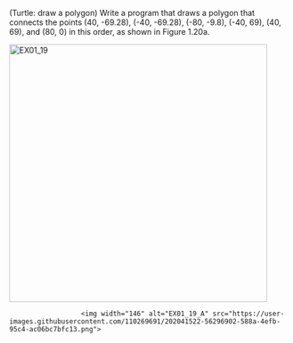 (Turtle: draw a polygon) Write a program that draws a polygon that connects the
points (40, -69.28), (-40, -69.28), (-80, -9.8), (-40, 69), (40, 69), and (80,
0) in this order, as shown in Figure 1.20a.

<img width="463" alt="EX01_19" src="https://user-images.githubusercontent.com/110269691/202041503-fc34d556-4482-486a-97cb-6056ac80fa0c.png">


                      <img width="146" alt="EX01_19_A" src="https://user-images.githubusercontent.com/110269691/202041522-56296902-588a-4efb-95c4-ac06bc7bfc13.png">
